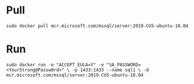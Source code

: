 # Pull

`sudo docker pull mcr.microsoft.com/mssql/server:2019-CU5-ubuntu-18.04`

# Run

`sudo docker run -e "ACCEPT_EULA=Y" -e "SA_PASSWORD=<YourStrong@Passw0rd>" \ -p 1433:1433 --name sql1 \ -d mcr.microsoft.com/mssql/server:2019-CU5-ubuntu-18.04`